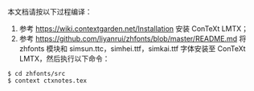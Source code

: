 本文档请按以下过程编译：

1. 参考 https://wiki.contextgarden.net/Installation 安装 ConTeXt LMTX；
2. 参考 https://github.com/liyanrui/zhfonts/blob/master/README.md 将 zhfonts 模块和 simsun.ttc，simhei.ttf，simkai.ttf 字体安装至 ConTeXt LMTX，然后执行以下命令：

```
$ cd zhfonts/src
$ context ctxnotes.tex
```
